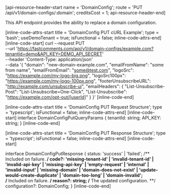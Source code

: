 [api-resource-header-start name = 'DomainConfig'; route = 'PUT /api/v1/domain-configs/:domain'; creditsCost = 1; api-resource-header-end]

This API endpoint provides the ability to replace a domain configuration.

[inline-code-attrs-start title = 'DomainConfig PUT cURL Example'; type = 'bash'; useDemoTenant = true; isFunctional = false; inline-code-attrs-end]
[inline-code-start]
curl --request PUT \
  --url 'https://fastcomments.com/api/v1/domain-configs/example.com?tenantId=demo&API_KEY=DEMO_API_SECRET' \
  --header 'Content-Type: application/json' \
  --data '{
	"domain": "new-domain-example.com",
	"emailFromName": "some from name",
	"emailFromEmail": "some@test.com",
	"logoSrc": "https://example.com/my-logo-big.png",
	"logoSrc100px": "https://example.com/my-logo-100px.png",
	"footerUnsubscribeURL": "http://example.com/unsubscribe-ui",
	"emailHeaders": {
		"List-Unsubscribe-Post": "List-Unsubscribe=One-Click",
		"List-Unsubscribe": "<https://example.com/opt-out/[userId]>"
	}
}'
[inline-code-end]

[inline-code-attrs-start title = 'DomainConfig PUT Request Structure'; type = 'typescript'; isFunctional = false; inline-code-attrs-end]
[inline-code-start]
interface DomainConfigPutQueryParams {
    tenantId: string;
    API_KEY: string;
}
[inline-code-end]

[inline-code-attrs-start title = 'DomainConfig PUT Response Structure'; type = 'typescript'; isFunctional = false; inline-code-attrs-end]
[inline-code-start]

interface DomainConfigPutResponse {
    status: 'success' | 'failed';
    /** Included on failure. **/
    code?: 'missing-tenant-id' | 'invalid-tenant-id' | 'invalid-api-key' | 'missing-api-key' | 'empty-request' | 'internal' | 'invalid-input' | 'missing-domain' | 'domain-does-not-exist' | 'update-would-create-duplicate' | 'domain-too-long' | 'domain-invalid';  
    /** Included on failure. **/
    reason?: string;
    /** The updated configuration. **/
    configuration?: DomainConfig;
}
[inline-code-end]
